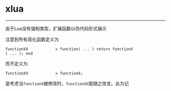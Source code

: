 ﻿# xlua

---- ---- ---- ----

由于Lua没有强制类型，扩展函数以伪代码形式展示

注意到所有简化函数定义为

```
functionXX            = function( ... ) return functionX                   ( ... ); end 
```
而不定义为

```
functionXX            = functionX;
```
是考虑当`functionX`被修改时，`functionXX`能随之改变。此为记
